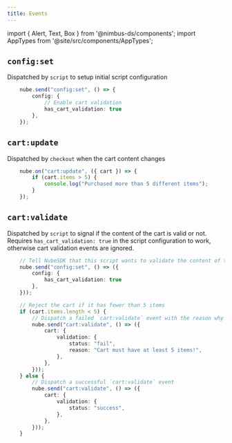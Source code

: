 ```yaml
---
title: Events
---
```


import { Alert, Text, Box } from '@nimbus-ds/components';
import AppTypes from '@site/src/components/AppTypes';

## `config:set`

Dispatched by `script` to setup initial script configuration

```typescript title="Example"
    nube.send("config:set", () => {
		config: {
            // Enable cart validation
			has_cart_validation: true
		},
    });
```

## `cart:update`

Dispatched by `checkout` when the cart content changes

```typescript title="Example"
    nube.on("cart:update", ({ cart }) => {
        if (cart.items > 5) {
            console.log("Purchased more than 5 different items");
        }
    });
```


## `cart:validate`

Dispatched by `script` to signal if the content of the cart is valid or not. Requires `has_cart_validation: true` in the script configuration to work, otherwise cart validation events are ignored.

```typescript title="Example"
    // Tell NubeSDK that this script wants to validate the content of the cart
    nube.send("config:set", () => ({
        config: {
            has_cart_validation: true
        },
    }));

    // Reject the cart if it has fewer than 5 items
    if (cart.items.length < 5) {
        // Dispatch a failed `cart:validate` event with the reason why it failed to validate
        nube.send("cart:validate", () => ({
            cart: {
                validation: {
                    status: "fail",
                    reason: "Cart must have at least 5 items!",
                },
            },
        }));
    } else {
        // Dispatch a successful `cart:validate` event
        nube.send("cart:validate", () => ({
            cart: {
                validation: {
                    status: "success",
                },
            },
        }));
    }
```
